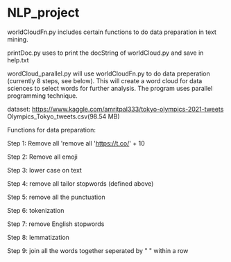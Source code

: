 # NLP_project

worldCloudFn.py includes certain functions to do data preparation in text mining.

printDoc.py     uses to print the docString of worldCloud.py and save in help.txt

wordCloud_parallel.py will use worldCloudFn.py to do data preperation (currently 8 steps, see below).
                      This will create a word cloud for data sciences to select words for further analysis.
                      The program uses parallel programming technique.


dataset:
https://www.kaggle.com/amritpal333/tokyo-olympics-2021-tweets
Olympics_Tokyo_tweets.csv(98.54 MB)

Functions for data preparation:

Step 1: Remove all 'remove all 'https://t.co/' + 10 

Step 2: Remove all emoji

Step 3: lower case on text

Step 4: remove all tailor stopwords (defined above)

Step 5: remove all the punctuation

Step 6: tokenization

Step 7: remove English stopwords

Step 8: lemmatization      

Step 9: join all the words together seperated by " " within a row
